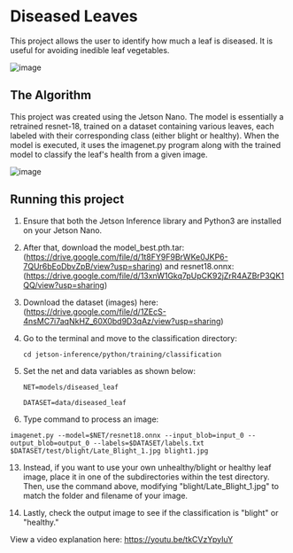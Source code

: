 # Diseased Leaves

 This project allows the user to identify how much a leaf is diseased. It is useful for avoiding inedible leaf vegetables.

![image](https://github.com/user-attachments/assets/479e4d28-492d-48f6-b1db-ea7ea09b9222)

## The Algorithm

This project was created using the Jetson Nano. The model is essentially a retrained resnet-18, trained on a dataset containing various leaves, each labeled with their corresponding class (either blight or healthy). When the model is executed, it uses the imagenet.py program along with the trained model to classify the leaf's health from a given image.

![image](https://github.com/user-attachments/assets/a94d6219-d804-4416-92a0-8be3156d27a7)


## Running this project

1. Ensure that both the Jetson Inference library and Python3 are installed on your Jetson Nano.
   
3. After that, download the model_best.pth.tar: (https://drive.google.com/file/d/1t8FY9F9BrWKe0JKP6-7QUr6bEoDbvZpB/view?usp=sharing) and resnet18.onnx: (https://drive.google.com/file/d/13xnW1Gkq7pUpCK92jZrR4AZBrP3QK1QQ/view?usp=sharing)
   
5. Download the dataset (images) here: (https://drive.google.com/file/d/1ZEcS-4nsMC7i7aqNkHZ_60X0bd9D3qAz/view?usp=sharing)
   
7. Go to the terminal and move to the classification directory:
   ```
   cd jetson-inference/python/training/classification
   ```
   
9. Set the net and data variables as shown below:
    ```
   NET=models/diseased_leaf
    ```
    ```
   DATASET=data/diseased_leaf
    ```
   
11. Type command to process an image:
    
   ```
   imagenet.py --model=$NET/resnet18.onnx --input_blob=input_0 --output_blob=output_0 --labels=$DATASET/labels.txt $DATASET/test/blight/Late_Blight_1.jpg blight1.jpg
   ```

13. Instead, if you want to use your own unhealthy/blight or healthy leaf image, place it in one of the subdirectories within the test directory. Then, use the command above, modifying "blight/Late_Blight_1.jpg" to match the folder and filename of your image.
    
15. Lastly, check the output image to see if the classification is "blight" or "healthy."
    
View a video explanation here: https://youtu.be/tkCVzYpyIuY
